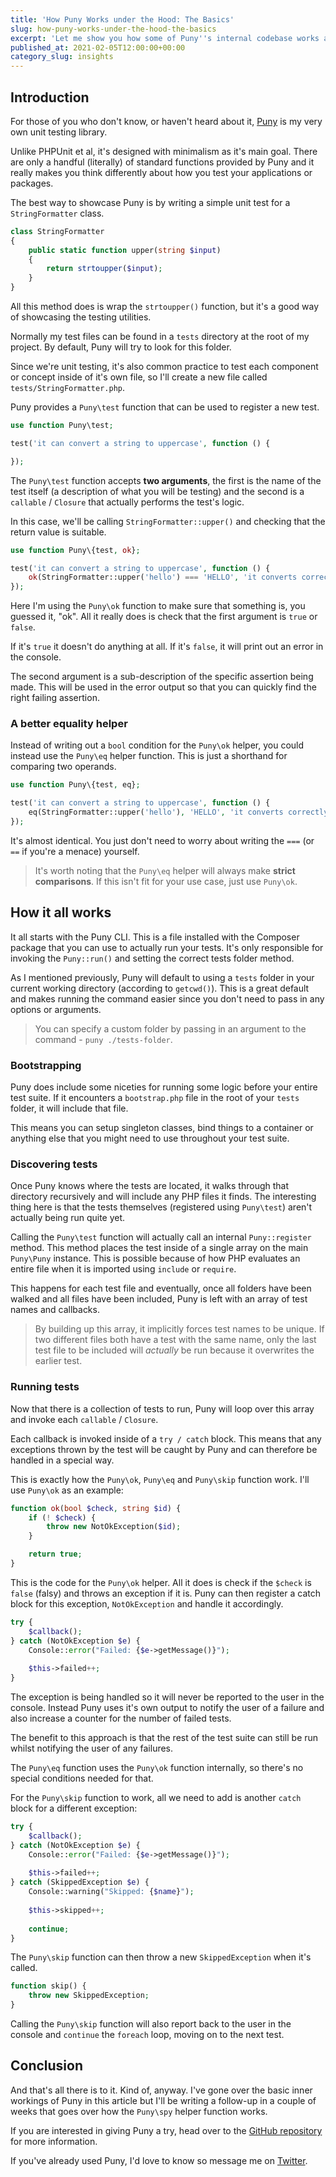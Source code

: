 ```yaml
---
title: 'How Puny Works under the Hood: The Basics'
slug: how-puny-works-under-the-hood-the-basics
excerpt: 'Let me show you how some of Puny''s internal codebase works and why I''m in love with it.'
published_at: 2021-02-05T12:00:00+00:00
category_slug: insights
---
```

## Introduction

For those of you who don't know, or haven't heard about it, [Puny](https://github.com/ryangjchandler/puny) is my very own unit testing library.

Unlike PHPUnit et al, it's designed with minimalism as it's main goal. There are only a handful (literally) of standard functions provided by Puny and it really makes you think differently about how you test your applications or packages.

The best way to showcase Puny is by writing a simple unit test for a `StringFormatter` class.

```php
class StringFormatter
{
    public static function upper(string $input)
    {
        return strtoupper($input);
    }
}
```

All this method does is wrap the `strtoupper()` function, but it's a good way of showcasing the testing utilities.

Normally my test files can be found in a `tests` directory at the root of my project. By default, Puny will try to look for this folder.

Since we're unit testing, it's also common practice to test each component or concept inside of it's own file, so I'll create a new file called `tests/StringFormatter.php`.

Puny provides a `Puny\test` function that can be used to register a new test.

```php
use function Puny\test;

test('it can convert a string to uppercase', function () {

});
```

The `Puny\test` function accepts **two arguments**, the first is the name of the test itself (a description of what you will be testing) and the second is a `callable` / `Closure` that actually performs the test's logic.

In this case, we'll be calling `StringFormatter::upper()` and checking that the return value is suitable.

```php
use function Puny\{test, ok};

test('it can convert a string to uppercase', function () {
    ok(StringFormatter::upper('hello') === 'HELLO', 'it converts correctly');
});
```

Here I'm using the `Puny\ok` function to make sure that something is, you guessed it, "ok". All it really does is check that the first argument is `true` or `false`.

If it's `true` it doesn't do anything at all. If it's `false`, it will print out an error in the console.

The second argument is a sub-description of the specific assertion being made. This will be used in the error output so that you can quickly find the right failing assertion.

### A better equality helper

Instead of writing out a `bool` condition for the `Puny\ok` helper, you could instead use the `Puny\eq` helper function. This is just a shorthand for comparing two operands.

```php
use function Puny\{test, eq};

test('it can convert a string to uppercase', function () {
    eq(StringFormatter::upper('hello'), 'HELLO', 'it converts correctly');
});
```

It's almost identical. You just don't need to worry about writing the `===` (or `==` if you're a menace) yourself.

> It's worth noting that the `Puny\eq` helper will always make **strict comparisons**. If this isn't fit for your use case, just use `Puny\ok`.

## How it all works

It all starts with the Puny CLI. This is a file installed with the Composer package that you can use to actually run your tests. It's only responsible for invoking the `Puny::run()` and setting the correct tests folder method.

As I mentioned previously, Puny will default to using a `tests` folder in your current working directory (according to `getcwd()`). This is a great default and makes running the command easier since you don't need to pass in any options or arguments.

> You can specify a custom folder by passing in an argument to the command - `puny ./tests-folder`.

### Bootstrapping

Puny does include some niceties for running some logic before your entire test suite. If it encounters a `bootstrap.php` file in the root of your `tests` folder, it will include that file.

This means you can setup singleton classes, bind things to a container or anything else that you might need to use throughout your test suite.

### Discovering tests

Once Puny knows where the tests are located, it walks through that directory recursively and will include any PHP files it finds. The interesting thing here is that the tests themselves (registered using `Puny\test`) aren't actually being run quite yet.

Calling the `Puny\test` function will actually call an internal `Puny::register` method. This method places the test inside of a single array on the main `Puny\Puny` instance. This is possible because of how PHP evaluates an entire file when it is imported using `include` or `require`.

This happens for each test file and eventually, once all folders have been walked and all files have been included, Puny is left with an array of test names and callbacks.

> By building up this array, it implicitly forces test names to be unique. If two different files both have a test with the same name, only the last test file to be included will _actually_ be run because it overwrites the earlier test.

### Running tests

Now that there is a collection of tests to run, Puny will loop over this array and invoke each `callable` / `Closure`.

Each callback is invoked inside of a `try / catch` block. This means that any exceptions thrown by the test will be caught by Puny and can therefore be handled in a special way.

This is exactly how the `Puny\ok`, `Puny\eq` and `Puny\skip` function work. I'll use `Puny\ok` as an example:

```php
function ok(bool $check, string $id) {
    if (! $check) {
        throw new NotOkException($id);
    }

    return true;
}
```

This is the code for the `Puny\ok` helper. All it does is check if the `$check` is `false` (falsy) and throws an exception if it is.
Puny can then register a catch block for this exception, `NotOkException` and handle it accordingly.

```php
try {
    $callback();
} catch (NotOkException $e) {
    Console::error("Failed: {$e->getMessage()}");
  
    $this->failed++;
}
```

The exception is being handled so it will never be reported to the user in the console. Instead Puny uses it's own output to notify the user of a failure and also increase a counter for the number of failed tests.

The benefit to this approach is that the rest of the test suite can still be run whilst notifying the user of any failures.

The `Puny\eq` function uses the `Puny\ok` function internally, so there's no special conditions needed for that.

For the `Puny\skip` function to work, all we need to add is another `catch` block for a different exception:

```php
try {
    $callback();
} catch (NotOkException $e) {
    Console::error("Failed: {$e->getMessage()}");
  
    $this->failed++;
} catch (SkippedException $e) {
    Console::warning("Skipped: {$name}");
  
    $this->skipped++;
  
  	continue;
}
```

The `Puny\skip` function can then throw a new `SkippedException` when it's called.

```php
function skip() {
    throw new SkippedException;
}
```

Calling the `Puny\skip` function will also report back to the user in the console and `continue` the `foreach` loop, moving on to the next test.

## Conclusion

And that's all there is to it. Kind of, anyway. I've gone over the basic inner workings of Puny in this article but I'll be writing a follow-up in a couple of weeks that goes over how the `Puny\spy` helper function works.

If you are interested in giving Puny a try, head over to the [GitHub repository](https://github.com/ryangjchandler/puny) for more information.

If you've already used Puny, I'd love to know so message me on [Twitter](https://twitter.com/ryangjchandler).